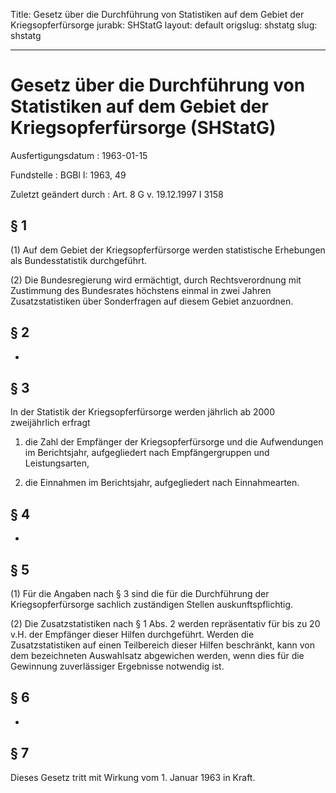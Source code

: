 Title: Gesetz über die Durchführung von Statistiken auf dem Gebiet der Kriegsopferfürsorge
jurabk: SHStatG
layout: default
origslug: shstatg
slug: shstatg

---

# Gesetz über die Durchführung von Statistiken auf dem Gebiet der Kriegsopferfürsorge (SHStatG)

Ausfertigungsdatum
:   1963-01-15

Fundstelle
:   BGBl I: 1963, 49

Zuletzt geändert durch
:   Art. 8 G v. 19.12.1997 I 3158


## § 1

(1) Auf dem Gebiet der Kriegsopferfürsorge werden statistische
Erhebungen als Bundesstatistik durchgeführt.

(2) Die Bundesregierung wird ermächtigt, durch Rechtsverordnung mit
Zustimmung des Bundesrates höchstens einmal in zwei Jahren
Zusatzstatistiken über Sonderfragen auf diesem Gebiet anzuordnen.


## § 2

-


## § 3

In der Statistik der Kriegsopferfürsorge werden jährlich ab 2000
zweijährlich erfragt

1.  die Zahl der Empfänger der Kriegsopferfürsorge und die Aufwendungen im
    Berichtsjahr, aufgegliedert nach Empfängergruppen und Leistungsarten,


2.  die Einnahmen im Berichtsjahr, aufgegliedert nach Einnahmearten.





## § 4

-


## § 5

(1) Für die Angaben nach § 3 sind die für die Durchführung der
Kriegsopferfürsorge sachlich zuständigen Stellen auskunftspflichtig.

(2) Die Zusatzstatistiken nach § 1 Abs. 2 werden repräsentativ für bis
zu 20 v.H. der Empfänger dieser Hilfen durchgeführt. Werden die
Zusatzstatistiken auf einen Teilbereich dieser Hilfen beschränkt, kann
von dem bezeichneten Auswahlsatz abgewichen werden, wenn dies für die
Gewinnung zuverlässiger Ergebnisse notwendig ist.


## § 6

-


## § 7

Dieses Gesetz tritt mit Wirkung vom 1. Januar 1963 in Kraft.

